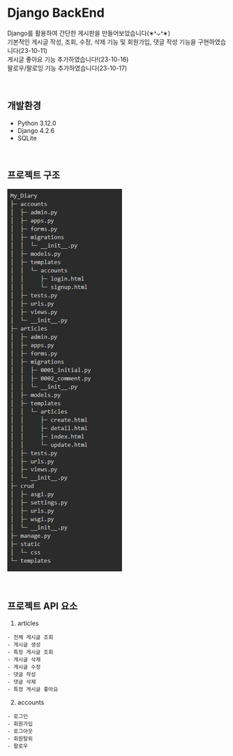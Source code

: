 
# Django BackEnd
Django를 활용하여 간단한 게시판을 만들어보았습니다(∗❛⌄❛∗)<br>
기본적인 게시글 작성, 조회, 수정, 삭제 기능 및 회원가입, 댓글 작성 기능을 구현하였습니다(23-10-11)<br>
게시글 좋아요 기능 추가하였습니다!(23-10-16)<br>
팔로우/팔로잉 기능 추가하였습니다(23-10-17)<br>

<br>

## 개발환경
- Python 3.12.0
- Django 4.2.6
- SQLite

<br>

## 프로젝트 구조
![file_tree](./README_img/file_tree.png)

<br>

## 프로젝트 API 요소
1. articles
```
- 전체 게시글 조회
- 게시글 생성
- 특정 게시글 조회
- 게시글 삭제 
- 게시글 수정
- 댓글 작성
- 댓글 삭제
- 특정 게시글 좋아요
```

2. accounts
```
- 로그인 
- 회원가입
- 로그아웃
- 회원탈퇴
- 팔로우
```
